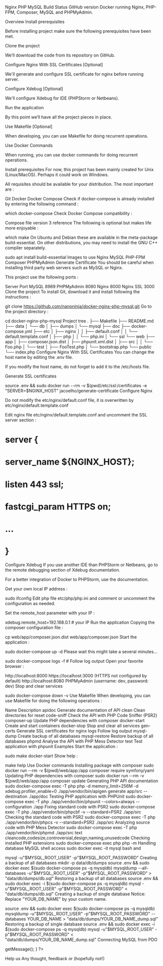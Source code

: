 Nginx PHP MySQL Build Status GitHub version
Docker running Nginx, PHP-FPM, Composer, MySQL and PHPMyAdmin.

Overview
Install prerequisites

Before installing project make sure the following prerequisites have been met.

Clone the project

We’ll download the code from its repository on GitHub.

Configure Nginx With SSL Certificates [Optional]

We'll generate and configure SSL certificate for nginx before running server.

Configure Xdebug [Optional]

We'll configure Xdebug for IDE (PHPStorm or Netbeans).

Run the application

By this point we’ll have all the project pieces in place.

Use Makefile [Optional]

When developing, you can use Makefile for doing recurrent operations.

Use Docker Commands

When running, you can use docker commands for doing recurrent operations.

Install prerequisites
For now, this project has been mainly created for Unix (Linux/MacOS). Perhaps it could work on Windows.

All requisites should be available for your distribution. The most important are :

Git
Docker
Docker Compose
Check if docker-compose is already installed by entering the following command :

which docker-compose
Check Docker Compose compatibility :

Compose file version 3 reference
The following is optional but makes life more enjoyable :

which make
On Ubuntu and Debian these are available in the meta-package build-essential. On other distributions, you may need to install the GNU C++ compiler separately.

sudo apt install build-essential
Images to use
Nginx
MySQL
PHP-FPM
Composer
PHPMyAdmin
Generate Certificate
You should be careful when installing third party web servers such as MySQL or Nginx.

This project use the following ports :

Server	Port
MySQL	8989
PHPMyAdmin	8080
Nginx	8000
Nginx SSL	3000
Clone the project
To install Git, download it and install following the instructions :

git clone https://github.com/nanoninja/docker-nginx-php-mysql.git
Go to the project directory :

cd docker-nginx-php-mysql
Project tree
.
├── Makefile
├── README.md
├── data
│   └── db
│       ├── dumps
│       └── mysql
├── doc
├── docker-compose.yml
├── etc
│   ├── nginx
│   │   ├── default.conf
│   │   └── default.template.conf
│   ├── php
│   │   └── php.ini
│   └── ssl
└── web
    ├── app
    │   ├── composer.json.dist
    │   ├── phpunit.xml.dist
    │   ├── src
    │   │   └── Foo.php
    │   └── test
    │       ├── FooTest.php
    │       └── bootstrap.php
    └── public
        └── index.php
Configure Nginx With SSL Certificates
You can change the host name by editing the .env file.

If you modify the host name, do not forget to add it to the /etc/hosts file.

Generate SSL certificates

source .env && sudo docker run --rm -v $(pwd)/etc/ssl:/certificates -e "SERVER=$NGINX_HOST" jacoelho/generate-certificate
Configure Nginx

Do not modify the etc/nginx/default.conf file, it is overwritten by etc/nginx/default.template.conf

Edit nginx file etc/nginx/default.template.conf and uncomment the SSL server section :

# server {
#     server_name ${NGINX_HOST};
#
#     listen 443 ssl;
#     fastcgi_param HTTPS on;
#     ...
# }
Configure Xdebug
If you use another IDE than PHPStorm or Netbeans, go to the remote debugging section of Xdebug documentation.

For a better integration of Docker to PHPStorm, use the documentation.

Get your own local IP address :

sudo ifconfig
Edit php file etc/php/php.ini and comment or uncomment the configuration as needed.

Set the remote_host parameter with your IP :

xdebug.remote_host=192.168.0.1 # your IP
Run the application
Copying the composer configuration file :

cp web/app/composer.json.dist web/app/composer.json
Start the application :

sudo docker-compose up -d
Please wait this might take a several minutes...

sudo docker-compose logs -f # Follow log output
Open your favorite browser :

http://localhost:8000
https://localhost:3000 (HTTPS not configured by default)
http://localhost:8080 PHPMyAdmin (username: dev, password: dev)
Stop and clear services

sudo docker-compose down -v
Use Makefile
When developing, you can use Makefile for doing the following operations :

Name	Description
apidoc	Generate documentation of API
clean	Clean directories for reset
code-sniff	Check the API with PHP Code Sniffer (PSR2)
composer-up	Update PHP dependencies with composer
docker-start	Create and start containers
docker-stop	Stop and clear all services
gen-certs	Generate SSL certificates for nginx
logs	Follow log output
mysql-dump	Create backup of all databases
mysql-restore	Restore backup of all databases
phpmd	Analyse the API with PHP Mess Detector
test	Test application with phpunit
Examples
Start the application :

sudo make docker-start
Show help :

make help
Use Docker commands
Installing package with composer
sudo docker run --rm -v $(pwd)/web/app:/app composer require symfony/yaml
Updating PHP dependencies with composer
sudo docker run --rm -v $(pwd)/web/app:/app composer update
Generating PHP API documentation
sudo docker-compose exec -T php php -d memory_limit=256M -d xdebug.profiler_enable=0 ./app/vendor/bin/apigen generate app/src --destination ./app/doc
Testing PHP application with PHPUnit
sudo docker-compose exec -T php ./app/vendor/bin/phpunit --colors=always --configuration ./app
Fixing standard code with PSR2
sudo docker-compose exec -T php ./app/vendor/bin/phpcbf -v --standard=PSR2 ./app/src
Checking the standard code with PSR2
sudo docker-compose exec -T php ./app/vendor/bin/phpcs -v --standard=PSR2 ./app/src
Analyzing source code with PHP Mess Detector
sudo docker-compose exec -T php ./app/vendor/bin/phpmd ./app/src text cleancode,codesize,controversial,design,naming,unusedcode
Checking installed PHP extensions
sudo docker-compose exec php php -m
Handling database
MySQL shell access
sudo docker exec -it mysql bash
and

mysql -u"$MYSQL_ROOT_USER" -p"$MYSQL_ROOT_PASSWORD"
Creating a backup of all databases
mkdir -p data/db/dumps
source .env && sudo docker exec $(sudo docker-compose ps -q mysqldb) mysqldump --all-databases -u"$MYSQL_ROOT_USER" -p"$MYSQL_ROOT_PASSWORD" > "data/db/dumps/db.sql"
Restoring a backup of all databases
source .env && sudo docker exec -i $(sudo docker-compose ps -q mysqldb) mysql -u"$MYSQL_ROOT_USER" -p"$MYSQL_ROOT_PASSWORD" < "data/db/dumps/db.sql"
Creating a backup of single database
Notice: Replace "YOUR_DB_NAME" by your custom name.

source .env && sudo docker exec $(sudo docker-compose ps -q mysqldb) mysqldump -u"$MYSQL_ROOT_USER" -p"$MYSQL_ROOT_PASSWORD" --databases YOUR_DB_NAME > "data/db/dumps/YOUR_DB_NAME_dump.sql"
Restoring a backup of single database
source .env && sudo docker exec -i $(sudo docker-compose ps -q mysqldb) mysql -u"$MYSQL_ROOT_USER" -p"$MYSQL_ROOT_PASSWORD" < "data/db/dumps/YOUR_DB_NAME_dump.sql"
Connecting MySQL from PDO
<?php
    try {
        $dsn = 'mysql:host=mysql;dbname=test;charset=utf8;port=3306';
        $pdo = new PDO($dsn, 'dev', 'dev');
    } catch (PDOException $e) {
        echo $e->getMessage();
    }
?>
Help us
Any thought, feedback or (hopefully not!)

